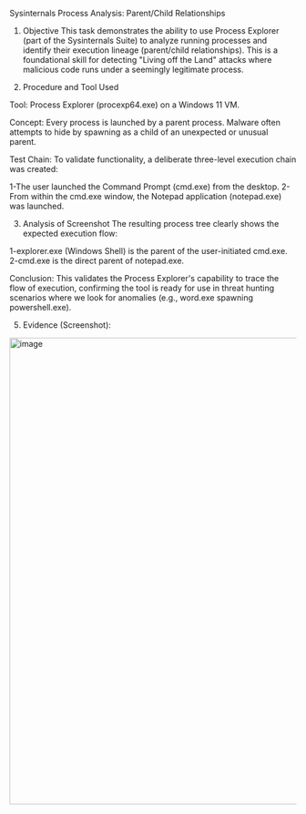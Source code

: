 Sysinternals Process Analysis: Parent/Child Relationships

1. Objective
This task demonstrates the ability to use Process Explorer (part of the Sysinternals Suite) to analyze running processes and identify their execution lineage (parent/child relationships). This is a foundational skill for detecting "Living off the Land" attacks where malicious code runs under a seemingly legitimate process.

2. Procedure and Tool Used
   
Tool: Process Explorer (procexp64.exe) on a Windows 11 VM.

Concept: Every process is launched by a parent process. Malware often attempts to hide by spawning as a child of an unexpected or unusual parent.

Test Chain: To validate functionality, a deliberate three-level execution chain was created:

   1-The user launched the Command Prompt (cmd.exe) from the desktop.
   2-From within the cmd.exe window, the Notepad application (notepad.exe) was launched.

3. Analysis of Screenshot
The resulting process tree clearly shows the expected execution flow:

1-explorer.exe (Windows Shell) is the parent of the user-initiated cmd.exe.
2-cmd.exe is the direct parent of notepad.exe.

Conclusion: This validates the Process Explorer's capability to trace the flow of execution, confirming the tool is ready for use in threat hunting scenarios where we look for anomalies (e.g., word.exe spawning powershell.exe).

5. Evidence (Screenshot):

<img width="1131" height="820" alt="image" src="https://github.com/user-attachments/assets/a576f86e-82ad-497c-a52c-03738ac20532" />
